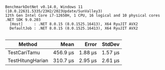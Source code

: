 ```

BenchmarkDotNet v0.14.0, Windows 11 (10.0.22631.5335/23H2/2023Update/SunValley3)
12th Gen Intel Core i7-12650H, 1 CPU, 16 logical and 10 physical cores
.NET SDK 9.0.203
  [Host]     : .NET 8.0.15 (8.0.1525.16413), X64 RyuJIT AVX2
  DefaultJob : .NET 8.0.15 (8.0.1525.16413), X64 RyuJIT AVX2


```
| Method           | Mean     | Error   | StdDev  |
|----------------- |---------:|--------:|--------:|
| TestCariTamu     | 456.9 μs | 1.88 μs | 1.57 μs |
| TestHitungHarian | 310.7 μs | 2.95 μs | 2.61 μs |
